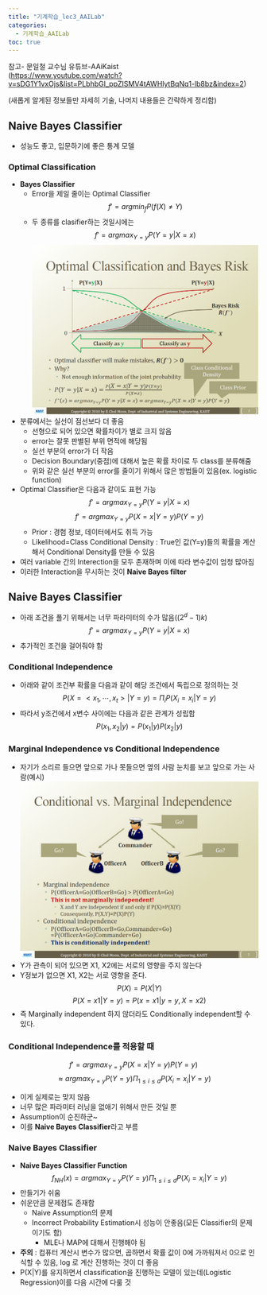 ```yaml
---
title: "기계학습_lec3_AAILab"
categories: 
  - 기계학습_AAILab 
toc: true
---
```

참고- 문일철 교수님 유튜브-AAiKaist \
(https://www.youtube.com/watch?v=sDG1Y1vxOjs&list=PLbhbGI_ppZISMV4tAWHlytBqNq1-lb8bz&index=2)

(새롭게 알게된 정보들만 자세히 기술, 나머지 내용들은 간략하게 정리함)

## Naive Bayes Classifier
- 성능도 좋고, 입문하기에 좋은 통계 모델

### Optimal Classification
- **Bayes Classifier**
  - Error을 제일 줄이는 Optimal Classifier
$$f'=argmin_f P(f(X)\neq Y)$$
  - 두 종류를 clasifier하는 것일시에는
$$f'=argmax_{Y=y} P(Y=y|X=x)$$
![](../assets/img/images/2020-02-13-11-10-03.png)
- 분류에서는 실선이 점선보다 더 좋음
  - 선형으로 되어 있으면 확률차이가 별로 크지 않음
  - error는 잘못 판별된 부위 면적에 해당됨
  - 실선 부분의 error가 더 작음
  - Decision Boundary(중점)에 대해서 높은 확률 차이로 두 class를 분류해줌
  - 위와 같은 실선 부분의 error를 줄이기 위해서 많은 방법들이 있음(ex. logistic function)
- Optimal Classifier은 다음과 같이도 표현 가능
$$f'=argmax_{Y=y} P(Y=y|X=x)$$
$$f'=argmax_{Y=y} P(X=x|Y=y)P(Y=y)$$
  - Prior : 경험 정보, 데이터에서도 취득 가능
  - Likelihood=Class Conditional Density : True인 값(Y=y)들의 확률을 계산해서 Conditional Density를 만들 수 있음
- 여러 variable 간의 Interection을 모두 존재하며 이에 따라 변수값이 엄청 많아짐
- 이러한 Interaction을 무시하는 것이 **Naive Bayes filter**

## Naive Bayes Classifier
- 아래 조건을 풀기 위해서는 너무 파라미터의 수가 많음($(2^d-1)k$)
$$f'=argmax_{Y=y} P(Y=y|X=x)$$
- 추가적인 조건을 걸어줘야 함

### Conditional Independence
- 아래와 같이 조건부 확률을 다음과 같이 해당 조건에서 독립으로 정의하는 것
$$P(X = <x_1, \cdots , x_t >|Y=y) = \Pi_i P(X_i=x_i|Y=y)$$
- 따라서 y조건에서 x변수 사이에는 다음과 같은 관계가 성립함
  $$P(x_1,x_2|y)=P(x_1|y)P(x_2|y)$$

### Marginal Independence vs Conditional Independence
- 자기가 소리르 들으면 앞으로 가나 못들으면 옆의 사람 눈치를 보고 앞으로 가는 사람(예시)
![](../assets/img/images/2020-02-13-13-02-04.png)
- Y가 관측이 되어 있으면 X1, X2에는 서로의 영향을 주지 않는다
- Y정보가 없으면 X1, X2는 서로 영향을 준다.
$$P(X)=P(X|Y)$$
$$P(X=x1|Y=y)=P(x=x1|y=y,X=x2)$$
- 즉 Marginally independent 하지 않더라도 Conditionally independent할 수 있다.

### **Conditional Independence**를 적용할 때
$$f'=argmax_{Y=y} P(X=x|Y=y)P(Y=y)$$
$$ \approx argmax_{Y=y}P(Y=y)\Pi_{1\leq i \leq d} P(X_i=x_i|Y=y)$$
- 이게 실제로는 맞지 않음
- 너무 많은 파라미터 러닝을 없애기 위해서 만든 것일 뿐
- Assumption이 순진하군~
- 이를 **Naive Bayes Classifier**라고 부름


### Naive Bayes Classifier
- **Naive Bayes Classifier Function**
$$f_{NH}(x) = argmax_{Y=y} P(Y=y)\Pi_{1\leq i \leq d} P(X_i=x_i|Y=y)$$
- 만들기가 쉬움
- 쉬운만큼 문제점도 존재함
  - Naive Assumption의 문제
  - Incorrect Probability Estimation시 성능이 안좋음(모든 Classifier의 문제이기도 함)
    - MLE나 MAP에 대해서 진행해야 됨
- **주의** : 컴퓨터 계산시 변수가 많으면, 곱하면서 확률 값이 0에 가까워져서 0으로 인식할 수 있음, log 로 계산 진행하는 것이 더 좋음
- P(X|Y)를 유지하면서 classification을 진행하는 모델이 있는데(Logistic Regression)이를 다음 시간에 다룰 것 